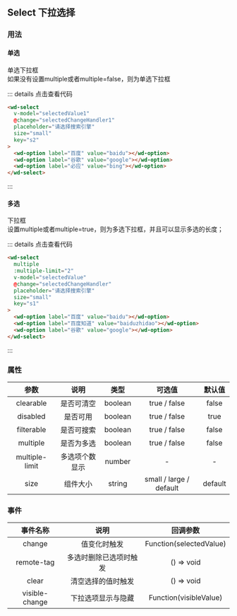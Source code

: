 ## Select 下拉选择
### 用法
#### 单选
<div class="component-box">
  <div class="component-box-top">
    <wd-select
      v-model="selectedValue1"
      @change="selectedChangeHandler1"
      placeholder="请选择搜索引擎"
      size="small"
      key="s2"
    >
      <wd-option label="百度" value="baidu"></wd-option>
      <wd-option label="谷歌" value="google"></wd-option>
      <wd-option label="必应" value="bing"></wd-option>
    </wd-select>
  </div>
  <div class="component-box-bottom">
    <div class="component-title">单选下拉框</div>
    <div class="component-desc">
      如果没有设置multiple或者multiple=false，则为单选下拉框
    </div>
  </div>
</div>

::: details 点击查看代码 
```html
<wd-select
  v-model="selectedValue1"
  @change="selectedChangeHandler1"
  placeholder="请选择搜索引擎"
  size="small"
  key="s2"
>
  <wd-option label="百度" value="baidu"></wd-option>
  <wd-option label="谷歌" value="google"></wd-option>
  <wd-option label="必应" value="bing"></wd-option>
</wd-select>
```
:::

#### 多选
<div class="component-box">
  <div class="component-box-top">
    <wd-select
      multiple
      :multiple-limit="2"
      v-model="selectedValue"
      @change="selectedChangeHandler"
      placeholder="请选择搜索引擎"
      size="small"
      key="s1"
    >
      <wd-option label="百度" value="baidu"></wd-option>
      <wd-option label="百度知道" value="baiduzhidao"></wd-option>
      <wd-option label="谷歌" value="google"></wd-option>
    </wd-select>
  </div>
  <div class="component-box-bottom">
    <div class="component-title">下拉框</div>
    <div class="component-desc">
      设置multiple或者multiple=true，则为多选下拉框，并且可以显示多选的长度；
    </div>
  </div>
</div>

::: details 点击查看代码 
```html
<wd-select
  multiple
  :multiple-limit="2"
  v-model="selectedValue"
  @change="selectedChangeHandler"
  placeholder="请选择搜索引擎"
  size="small"
  key="s1"
>
  <wd-option label="百度" value="baidu"></wd-option>
  <wd-option label="百度知道" value="baiduzhidao"></wd-option>
  <wd-option label="谷歌" value="google"></wd-option>
</wd-select>
```
:::

### 属性
| 参数 | 说明 | 类型 | 可选值 | 默认值 |
| :--: | :--: | :--: | :--: | :--: |
| clearable | 是否可清空 | boolean | true / false | false |
| disabled | 是否可用 | boolean | true / false | true |
| filterable | 是否可搜索 | boolean | true / false | false |
| multiple | 是否为多选 | boolean | true / false | false |
| multiple-limit | 多选项个数显示 | number | - | - |
| size | 组件大小 | string | small / large / default | default |
### 事件
| 事件名称 | 说明 | 回调参数 |
| :--: | :--: | :--: |
| change | 值变化时触发 | Function(selectedValue) |
| remote-tag | 多选时删除已选项时触发 | () => void |
| clear | 清空选择的值时触发 | () => void |
| visible-change | 下拉选项显示与隐藏 | Function(visibleValue) |